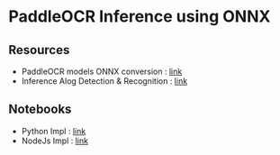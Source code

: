 # PaddleOCR Inference using ONNX

## Resources

- PaddleOCR models ONNX conversion : [link](https://www.paddleocr.ai/main/en/version2.x/legacy/paddle2onnx.html#model-conversion)
- Inference Alog Detection & Recognition : [link](https://github.com/PaddlePaddle/PaddleOCR)

## Notebooks

- Python Impl : [link](./notebook/python-onnx.ipynb)
- NodeJs Impl : [link](./notebook/inferenceNotebook.ipynb)